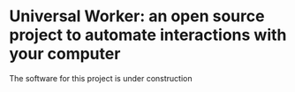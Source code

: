# Universal Worker: an open source project to automate interactions with your computer

The software for this project is under construction

